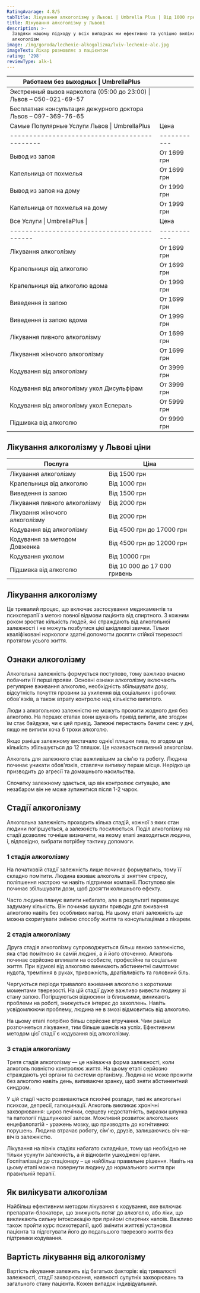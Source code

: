```yaml
---
RatingAvarage: 4.8/5
tabTitle: Лікування алкоголізму у Львові | Umbrella Plus | Від 1000 грн
title: Лікування алкоголізму у Львові
description: >-
  Завдяки нашому підходу у всіх випадках ми ефективно та успішно виліковуємо
  алкоголізм
image: /img/goroda/lechenie-alkogolizma/lviv-lechenie-alc.jpg
imageText: Лікар розмовляє з пацієнтом
rating: '298'
reviewType: alk-1
---
```


| Работаем без выходных \| UmbrellaPlus                                |             |
| -------------------------------------------------------------------- | ----------- |
| Экстренный вызов нарколога (05:00 до 23:00) \| Львов – 050-021-69-57 |             |
| Бесплатная консультация дежурного доктора Львов – 097-369-76-65      |             |
| Самые Популярные Услуги Львов \| UmbrellaPlus                        | Цена        |
| ---------------------------------------------                        | ----------- |
| Вывод из запоя                                                       | От 1699 грн |
| Капельница от похмелья                                               | От 1699 грн |
| Вывод из запоя на дому                                               | От 1999 грн |
| Капельница от похмелья на дому                                       | От 1999 грн |
| Все Услуги \| UmbrellaPlus \|                                        | Цена        |
| -------------------------------------------                          | ----------- |
| Лікування алкоголізму                                                | От 1699 грн |
| Крапельниця від алкоголю                                             | От 1699 грн |
| Крапельниця від алкоголю вдома                                       | От 1999 грн |
| Виведення із запою                                                   | От 1699 грн |
| Виведення із запою вдома                                             | От 1999 грн |
| Лікування пивного алкоголізму                                        | От 1699 грн |
| Лікування жіночого алкоголізму                                       | От 1699 грн |
| Кодування від алкоголізму                                            | От 3999 грн |
| Кодування від алкоголізму укол Дисульфірам                           | От 3999 грн |
| Кодування від алкоголізму укол Еспераль                              | От 5999 грн |
| Підшивка від алкоголю                                                | От 9999 грн |

## Лікування алкоголізму у Львові ціни

| Послуга                        | Ціна                         |
| ------------------------------ | ---------------------------- |
| Лікування алкоголізму          | Від 1500 грн                 |
| Крапельниця від алкоголю       | Від 1000 грн                 |
| Виведення із запою             | Від 1500 грн                 |
| Лікування пивного алкоголізму  | Від 2000 грн                 |
| Лікування жіночого алкоголізму | Від 2000 грн                 |
| Кодування від алкоголізму      | Від 4500 грн до 17000 грн    |
| Кодування за методом Довженка  | Від 4500 грн до 12000 грн    |
| Кодування уколом               | Від 10000 грн                |
| Підшивка від алкоголю          | Від 10 000 до 17 000 гривень |

## Лікування алкоголізму

Це тривалий процес, що включає застосування медикаментів та психотерапії з метою повної відмови пацієнта від спиртного. З кожним роком зростає кількість людей, які страждають від алкогольної залежності і не можуть позбутися цієї шкідливої ​​звички. Тільки кваліфіковані наркологи здатні допомогти досягти стійкої тверезості протягом усього життя.

## Ознаки алкоголізму

Алкогольна залежність формується поступово, тому важливо вчасно побачити її перші прояви. Основні ознаки алкоголізму включають регулярне вживання алкоголю, необхідність збільшувати дозу, відсутність почуття провини за ухилення від соціальних і робочих обов'язків, а також втрату контролю над кількістю випитого.

Люди з алкогольною залежністю не можуть прожити жодного дня без алкоголю. На перших етапах вони шукають привід випити, але згодом їм стає байдуже, чи є цей привід. Залежні перестають бачити сенс у дні, якщо не випили хоча б трохи алкоголю.

Якщо раніше залежному вистачало однієї пляшки пива, то згодом ця кількість збільшується до 12 пляшок. Це називається пивний алкоголізм.

Алкоголь для залежного стає важливішим за сім'ю та роботу. Людина починає уникати обов'язків, ставлячи випивку перше місце. Нерідко це призводить до агресії та домашнього насильства.

Спочатку залежному здається, що він контролює ситуацію, але незабаром він не може зупинитися після 1-2 чарок.

## Стадії алкоголізму

Алкогольна залежність проходить кілька стадій, кожної з яких стан людини погіршується, а залежність посилюється. Поділ алкоголізму на стадії дозволяє точніше визначити, на якому етапі знаходиться людина, і, відповідно, вибрати потрібну тактику допомоги.

### 1 стадія алкоголізму

На початковій стадії залежність лише починає формуватись, тому її складно помітити. Людина вживає алкоголь зі зняттям стресу, поліпшення настрою чи навіть підтримки компанії. Поступово він починає збільшувати дози, щоб досягти колишнього ефекту.

Часто людина планує випити небагато, але в результаті перевищує задуману кількість. Він починає шукати приводи для вживання алкоголю навіть без особливих нагод. На цьому етапі залежність ще можна скоригувати зміною способу життя та консультаціями з лікарем.

### 2 стадія алкоголізму

Друга стадія алкоголізму супроводжується більш явною залежністю, яка стає помітною як самій людині, а й його оточенню. Алкоголь починає серйозно впливати на особисте, професійне та соціальне життя. При відмові від алкоголю виникають абстинентні симптоми: нудота, тремтіння в руках, тривожність, дратівливість та головний біль.

Чергуються періоди тривалого вживання алкоголю з короткими моментами тверезості. На цій стадії дуже важливо вивести людину зі стану запою. Погіршуються відносини із близькими, виникають проблеми на роботі, знижується інтерес до захоплень. Навіть усвідомлюючи проблему, людина не в змозі відмовитись від алкоголю.

На цьому етапі потрібно більш серйозне втручання. Чим раніше розпочнеться лікування, тим більше шансів на успіх. Ефективним методом цієї стадії є кодування від алкоголізму.

### 3 стадія алкоголізму

Третя стадія алкоголізму — це найважча форма залежності, коли алкоголь повністю контролює життя. На цьому етапі серйозно страждають усі органи та системи організму. Людина не може прожити без алкоголю навіть день, випиваючи зранку, щоб зняти абстинентний синдром.

У цій стадії часто розвиваються психічні розлади, такі як алкогольні психози, депресії, галюцинації. Алкоголь викликає хронічні захворювання: цироз печінки, серцеву недостатність, виразки шлунка та патології підшлункової залози. Можливий розвиток алкогольних енцефалопатій - уражень мозку, що призводять до когнітивних порушень. Людина втрачає роботу, сім'ю, друзів, залишаючись віч-на-віч із залежністю.

Лікування на пізніх стадіях набагато складніше, тому що необхідно не тільки усунути залежність, а й відновити ушкоджені органи. Госпіталізація до стаціонару – це найбільш правильне рішення. Навіть на цьому етапі можна повернути людину до нормального життя при правильній терапії.

## Як вилікувати алкоголізм

Найбільш ефективним методом лікування є кодування, яке включає препарати-блокатори, що знижують потяг до алкоголю, або ліки, що викликають сильну інтоксикацію при прийомі спиртних напоїв. Важливо також пройти курс психотерапії, щоб змінити життєві установки пацієнта та підготувати його до подальшого тверезого життя без підтримки кодування.

## Вартість лікування від алкоголізму

Вартість лікування залежить від багатьох факторів: від тривалості залежності, стадії захворювання, наявності супутніх захворювань та загального стану пацієнта. Кожен випадок індивідуальний.
